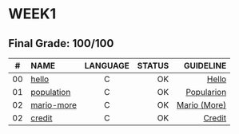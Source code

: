 # WEEK1

## Final Grade: 100/100

|#	|NAME	                              |LANGUAGE	|STATUS |GUIDELINE
|:-:|:--								                |:-:		  |--:    |--:
|00 |[hello](./lab1/hello.c)            |C        |OK     |[Hello](https://cs50.harvard.edu/x/2021/labs/1/hello/)
|01 |[population](./lab1/population.c)  |C        |OK     |[Popularion](https://cs50.harvard.edu/x/2021/labs/1/population/)
|02 |[mario-more](./pset1/mario.c)      |C        |OK     |[Mario (More)](https://cs50.harvard.edu/x/2021/psets/1/mario/more/) 
|02 |[credit](./pset1/credit.c)         |C        |OK     |[Credit](https://cs50.harvard.edu/x/2021/psets/1/credit/)

